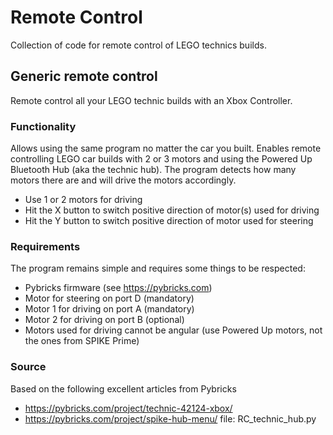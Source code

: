 # Remote Control
Collection of code for remote control of LEGO technics builds.

## Generic remote control
Remote control all your LEGO technic builds with an Xbox Controller.

### Functionality
Allows using the same program no matter the car you built.
Enables remote controlling LEGO car builds with 2 or 3 motors and using the Powered Up Bluetooth Hub (aka the technic hub).
The program detects how many motors there are and will drive the motors accordingly. 
 - Use 1 or 2 motors for driving
 - Hit the X button to switch positive direction of motor(s) used for driving
 - Hit the Y button to switch positive direction of motor used for steering

### Requirements
The program remains simple and requires some things to be respected:
 - Pybricks firmware (see https://pybricks.com)
 - Motor for steering on port D (mandatory)
 - Motor 1 for driving on port A (mandatory)
 - Motor 2 for driving on port B (optional)
 - Motors used for driving cannot be angular (use Powered Up motors, not the ones from SPIKE Prime)
 
### Source
Based on the following excellent articles from Pybricks
 - https://pybricks.com/project/technic-42124-xbox/
 - https://pybricks.com/project/spike-hub-menu/
file: RC_technic_hub.py